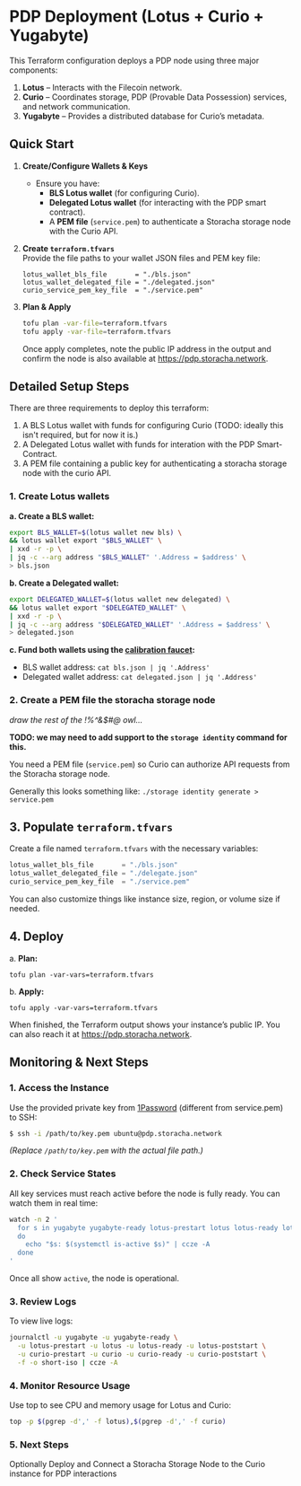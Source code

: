 # PDP Deployment (Lotus + Curio + Yugabyte)

This Terraform configuration deploys a PDP node using three major components:
1. **Lotus** – Interacts with the Filecoin network.
2. **Curio** – Coordinates storage, PDP (Provable Data Possession) services, and network communication.
3. **Yugabyte** – Provides a distributed database for Curio’s metadata.

## Quick Start

1. **Create/Configure Wallets & Keys**
    - Ensure you have:
        - **BLS Lotus wallet** (for configuring Curio).
        - **Delegated Lotus wallet** (for interacting with the PDP smart contract).
        - A **PEM file** (`service.pem`) to authenticate a Storacha storage node with the Curio API.

2. **Create `terraform.tfvars`**  
   Provide the file paths to your wallet JSON files and PEM key file:
   ```hcl
   lotus_wallet_bls_file       = "./bls.json"
   lotus_wallet_delegated_file = "./delegated.json"
   curio_service_pem_key_file  = "./service.pem"
   
3. **Plan & Apply**
    ```bash
    tofu plan -var-file=terraform.tfvars
    tofu apply -var-file=terraform.tfvars
    ```
   Once apply completes, note the public IP address in the output and confirm the node is also available at https://pdp.storacha.network.



## Detailed Setup Steps

There are three requirements to deploy this terraform:
1. A BLS Lotus wallet with funds for configuring Curio (TODO: ideally this isn't required, but for now it is.)
2. A Delegated Lotus wallet with funds for interation with the PDP Smart-Contract.
3. A PEM file containing a public key for authenticating a storacha storage node with the curio API.

### 1. Create Lotus wallets
**a. Create a BLS wallet:**
```bash
export BLS_WALLET=$(lotus wallet new bls) \
&& lotus wallet export "$BLS_WALLET" \
| xxd -r -p \
| jq -c --arg address "$BLS_WALLET" '.Address = $address' \
> bls.json
```

**b. Create a Delegated wallet:**
```bash
export DELEGATED_WALLET=$(lotus wallet new delegated) \
&& lotus wallet export "$DELEGATED_WALLET" \
| xxd -r -p \
| jq -c --arg address "$DELEGATED_WALLET" '.Address = $address' \
> delegated.json
```

**c. Fund both wallets using the [calibration faucet](https://faucet.calibnet.chainsafe-fil.io/funds.html):**
- BLS wallet address: `cat bls.json | jq '.Address'` 
- Delegated wallet address: `cat delegated.json | jq '.Address'`

### 2. Create a PEM file the storacha storage node
_draw the rest of the !%^&$#@ owl..._

**TODO: we may need to add support to the `storage identity` command for this.**


You need a PEM file (`service.pem`) so Curio can authorize API requests from the Storacha storage node.


Generally this looks something like:
`./storage identity generate > service.pem`

## 3. Populate `terraform.tfvars`

Create a file named `terraform.tfvars` with the necessary variables:
```terraform
lotus_wallet_bls_file       = "./bls.json"
lotus_wallet_delegated_file = "./delegate.json"
curio_service_pem_key_file  = "./service.pem"
```
You can also customize things like instance size, region, or volume size if needed.


## 4. Deploy
a. **Plan:**
```
tofu plan -var-vars=terraform.tfvars
```

b. **Apply:**
```
tofu apply -var-vars=terraform.tfvars
```

When finished, the Terraform output shows your instance’s public IP. You can also reach it at https://pdp.storacha.network.


## Monitoring & Next Steps
### 1. Access the Instance

Use the provided private key from [1Password](https://start.1password.com/open/i?a=SJ2Q5WC77NHLDFRUAUF6HYKKHU&v=rof22gakdxoldc6exdtsqmo5tu&i=walq46vmpwcvxd6mqvhzkxps6e&h=storachainc.1password.com) (different from service.pem) to SSH: 
```bash
$ ssh -i /path/to/key.pem ubuntu@pdp.storacha.network
```
_(Replace `/path/to/key.pem` with the actual file path.)_


### 2. Check Service States
All key services must reach active before the node is fully ready. You can watch them in real time:
```bash
watch -n 2 '
  for s in yugabyte yugabyte-ready lotus-prestart lotus lotus-ready lotus-poststart curio-prestart curio curio-ready curio-poststart
  do
    echo "$s: $(systemctl is-active $s)" | ccze -A
  done
'
```
Once all show `active`, the node is operational.

### 3. Review Logs
To view live logs:
```bash
journalctl -u yugabyte -u yugabyte-ready \
  -u lotus-prestart -u lotus -u lotus-ready -u lotus-poststart \
  -u curio-prestart -u curio -u curio-ready -u curio-poststart \
  -f -o short-iso | ccze -A
```

### 4. Monitor Resource Usage
Use top to see CPU and memory usage for Lotus and Curio:
```bash
top -p $(pgrep -d',' -f lotus),$(pgrep -d',' -f curio)
```

### 5. Next Steps
Optionally Deploy and Connect a Storacha Storage Node to the Curio instance for PDP interactions
